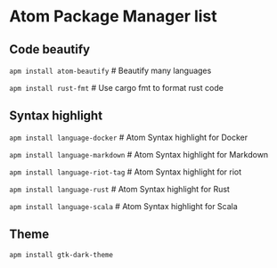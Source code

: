 # Atom Package Manager list

## Code beautify

`apm install atom-beautify` # Beautify many languages

`apm install rust-fmt` # Use cargo fmt to format rust code

## Syntax highlight

`apm install language-docker` # Atom Syntax highlight for Docker

`apm install language-markdown` # Atom Syntax highlight for Markdown

`apm install language-riot-tag` # Atom Syntax highlight for riot

`apm install language-rust` # Atom Syntax highlight for Rust

`apm install language-scala` # Atom Syntax highlight for Scala 

## Theme

`apm install gtk-dark-theme`
